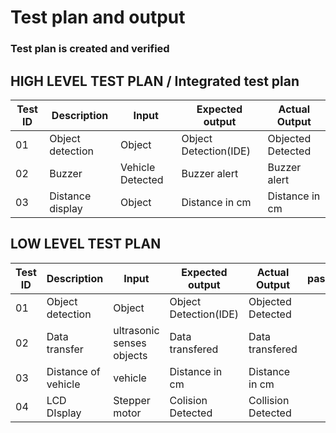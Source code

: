 
# Test plan and output

### Test plan is created and verified

## HIGH LEVEL TEST PLAN / Integrated test plan

| Test ID | Description | Input | Expected output | Actual Output | 
| --- | --- | --- | --- | --- | 
| 01 | Object detection | Object | Object Detection(IDE) | Objected Detected | 
| 02 | Buzzer | Vehicle Detected  | Buzzer alert | Buzzer alert | 
| 03 | Distance display | Object | Distance in cm  | Distance in cm |


## LOW LEVEL TEST PLAN

| Test ID | Description | Input | Expected output | Actual Output | passed/not |
| --- | --- | --- | --- | --- | --- |
| 01 | Object detection | Object | Object Detection(IDE) | Objected Detected | 
| 02 | Data transfer | ultrasonic senses objects | Data transfered | Data transfered |
| 03 | Distance of vehicle | vehicle | Distance in cm  | Distance in cm |
| 04 | LCD DIsplay | Stepper motor | Colision Detected | Collision Detected |

